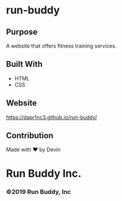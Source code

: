 # run-buddy

## Purpose
A website that offers fitness training services.

## Built With
* HTML
* CSS

## Website
https://dapr1nc3.github.io/run-buddy/

## Contribution
Made with ❤️ by Devin

# Run Buddy Inc.
### ©️2019 Run Buddy, Inc 

